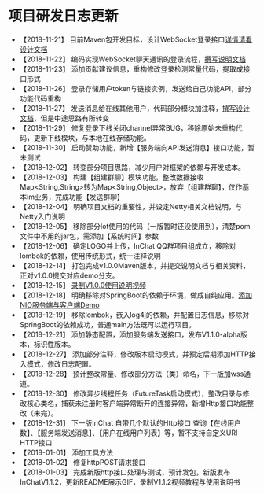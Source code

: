# 项目研发日志更新

* 【2018-11-21】 目前Maven包开发目标，设计WebSocket登录接口[详情请看设计文档](design_cn.md)
* 【2018-11-22】 编码实现WebSocket聊天通讯的登录流程，[撰写说明文档](detail/Login-cn.md)
* 【2018-11-23】 添加贡献建议信息，重构修改登录检测常量代码，提取成接口形式
* 【2018-11-26】 登录存储用户token与链接实例，发送给自己功能API，部分功能代码重构
* 【2018-11-27】 发送消息给在线其他用户，代码部分模块加注释，[撰写设计文档](detail/login_rect.md)，但是中途思路有所转变
* 【2018-11-29】 修复登录下线关闭channel异常BUG，移除原始未重构代码，更新下线模块，与本地在线存储功能。
* 【2018-11-30】 启动赞助功能，新增【服务端向API发送消息】接口功能，暂未测试
* 【2018-12-02】 转变部分项目思路，减少用户对框架的依赖与开发成本。
* 【2018-12-03】 构建【组建群聊】模块功能，整改数据接收Map<String,String>转为Map<String,Object>，放弃【组建群聊】，仅作基本im业务，完成功能【发送群聊】
* 【2018-12-04】 明确项目文档的重要性，并设定Netty相关文档说明，与Netty入门说明
* 【2018-12-05】 移除部分Iot使用的代码（一版暂时还没使用到），清楚pom文件中不用的jar包，需添加【系统时间】参数
* 【2018-12-06】 确定LOGO并上传，InChat QQ群项目组成立，移除对lombok的依赖，使用传统形式，统一注释说明
* 【2018-12-14】 打包完成v1.0.0Maven版本，并提交说明文档与相关资料，正对v1.0.0提交对应demo分支。
* 【2018-12-15】 [录制V1.0.0使用说明视频](https://v.qq.com/x/page/i0813oy0lov.html)
* 【2018-12-18】 明确移除对SpringBoot的依赖于环境，做成自纯应用。[添加NIO服务端与客户端Demo](https://github.com/UncleCatMySelf/InChat/wiki/Java-NIO%E4%B9%8BSelector%EF%BC%88%E9%80%89%E6%8B%A9%E5%99%A8%EF%BC%89)
* 【2018-12-19】 移除lombok，嵌入log4j的依赖，并配置日志信息，移除对SpringBoot的依赖成功，普通main方法既可以运行项目。
* 【2018-12-21】 添加静态配置，添加服务端发送接口，发布V1.1.0-alpha版本，标识性版本。
* 【2018-12-27】 添加部分注释，修改版本启动模式，并预定后期添加HTTP接入模式，修改日志配置。
* 【2018-12-28】 预计整改常量、修改部分方法（类）命名，下一版加wss通道。
* 【2018-12-30】 修改异步线程任务（FutureTask启动模式），整改目录与修改核心类名，捕获未注册时客户端异常断开的连接异常，新增Http接口功能整改（未完）。
* 【2018-12-31】 下一版InChat 自带几个默认的Http接口 查询【在线用户数】、【服务端发送消息】、【用户在线用户列表】等，暂不支持自定义URI HTTP接口
* 【2018-01-01】 添加工具方法
* 【2018-01-02】 修复httpPOST请求接口
* 【2018-01-03】 完成新版http接口处理与测试，预计发包，新版发布 InChatV1.1.2，更新README展示GIF，录制V1.1.2视频教程与使用说明书
